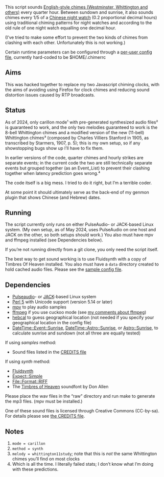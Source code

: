 This script sounds [English-style chimes (Westminster, Whittington and others)](doc/CHIMES.md) every quarter hour.
Between sundown and sunrise,
it also sounds chimes every 1/5 of a [Chinese night watch](doc/Night_watches.md) (0.2 proportional decimal hours)
using traditional chiming patterns for night watches and
according to the old rule of one night watch equalling one decimal hour.

(I’ve tried to make some effort to prevent
the two kinds of chimes from clashing with each other.
Unfortunately this is not working.)

Certain runtime parameters can be configured through a [per-user config file](doc/chimerrc.example),
currently hard-coded to be $HOME/.chimerrc

Aims
----
This was hacked together to replace my two Javascript chiming clocks,
with the aims of avoiding using Firefox for clock chimes
and reducing sound distortion issues caused by RTP broadcasts.

Status
------
As of 2024, only carillon mode¹ with pre-generated synthesized audio files² is guaranteed to work,
and the only two melodies guaranteed to work is
the 8-bell Whittington chimes
and a modified version 
of the new (11-bell) Whittington chimes³ (composed by Charles Villiers Stanford in 1905, as transcribed by Starmers, 1907, p. 5);
this is my own setup, so if any showstopping bugs show up I’ll have to fix them.

In earlier versions of the code, quarter chimes and hourly strikes are separate events;
in the current code the two are still technically separate events but grouped together (as an Event_List)
to prevent their clashing together when latency prediction goes wrong.⁴

The code itself is a big mess. I tried to do it right, but I’m a terrible coder.

At some point it should ultimately serve as the back-end of my genmon plugin that shows Chinese (and Hebrew) dates.

Running
-------
The script currently only runs on either PulseAudio- or JACK-based Linux system.
(My own setup, as of May 2024, uses PulseAudio on one host and JACK on the other,
so both setups should work.)
You also must have mpv and ffmpeg installed (see Dependencies below).

If you’re not running directly from a git clone,
you only need the script itself.

The best way to get sound working is to use Fluidsynth
with a copy of Timbres Of Heaven installed.
You also must have a `data` directory created to hold cached audio files.
Please see the [sample config file](doc/chimerrc.example).


Dependencies
------------
- [Pulseaudio](https://www.freedesktop.org/wiki/Software/PulseAudio/)-
  or [JACK](https://jackaudio.org/)-based Linux system
- [Perl 5](https://www.perl.org/) with Unicode support (version 5.14 or later)
- [mpv](https://github.com/mpv-player/mpv)
  to play audio samples
- [ffmpeg](https://ffmpeg.org/)
  if you use cuckoo mode
  (see [my comments about ffmpeg](doc/ffmpeg.md))
- [hebcal](https://github.com/hebcal/hebcal)
  to guess geographical location
  (not needed if you specify your geographical location in the config file)
- [DateTime::Event::Sunrise](https://metacpan.org/pod/DateTime::Event::Sunrise),
  [DateTime::Astro::Sunrise](https://metacpan.org/release/RKHILL/DateTime-Astro-Sunrise-0.01_01),
  or [Astro::Sunrise](https://metacpan.org/pod/Astro::Sunrise),
  to calculate sunrise and sundown
  (not all three are equally tested)

If using *samples* method:
- Sound files listed in the [CREDITS file](doc/CREDITS.md)

If using *synth* method:
- [Fluidsynth](https://www.fluidsynth.org/)
- [Expect::Simple](https://metacpan.org/pod/Expect::Simple)
- [File::Format::RIFF](https://metacpan.org/dist/File-Format-RIFF)
- The [Timbres of Heaven](http://midkar.com/soundfonts/) soundfont by Don Allen

Please
place the wav files in the “raw” directory and run make to generate the mp3 files.
(mpv must be installed.)

One of these sound files is licensed through Creative Commons (CC-by-sa).
For details please see [the CREDITS file](doc/CREDITS.md).

Notes
-----
1. `mode = carillon`
2. `method = synth`
3. `melody = whittington11study`; note that this is *not* the same Whittington chimes you’ll find on most clocks
4. Which is all the time. I literally failed stats; I don’t know what I’m doing with these predictions.
